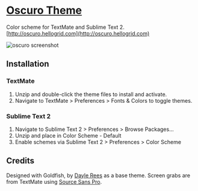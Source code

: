 # [Oscuro Theme](http://oscuro.hellogrid.com)
Color scheme for TextMate and Sublime Text 2.
[http://oscuro.hellogrid.com](http://oscuro.hellogrid.com)

![oscuro screenshot](https://raw.github.com/hellogrid/oscuro/master/img/screen-oscuro.png)

## Installation
### TextMate
1. Unzip and double-click the theme files to install and activate.
2. Navigate to TextMate > Preferences > Fonts & Colors to toggle themes.

### Sublime Text 2
1. Navigate to Sublime Text 2 > Preferences > Browse Packages...
2. Unzip and place in Color Scheme - Default
3. Enable schemes via Sublime Text 2 > Preferences > Color Scheme

## Credits
Designed with Goldfish, by [Dayle Rees](https://github.com/daylerees/colour-schemes) as a base theme. Screen grabs are from TextMate using [Source Sans Pro](http://blogs.adobe.com/typblography/2012/08/source-sans-pro.html).
